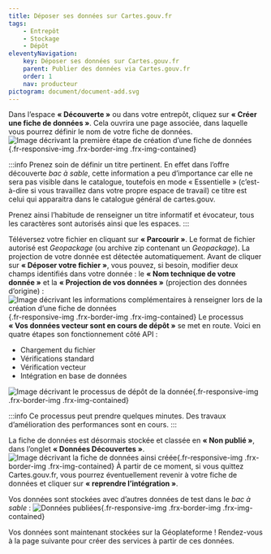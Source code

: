 ```yaml
---
title: Déposer ses données sur Cartes.gouv.fr
tags:
    - Entrepôt
    - Stockage
    - Dépôt
eleventyNavigation:
    key: Déposer ses données sur Cartes.gouv.fr
    parent: Publier des données via Cartes.gouv.fr
    order: 1
    nav: producteur
pictogram: document/document-add.svg
---
```


Dans l’espace **« Découverte »** ou dans votre entrepôt, cliquez sur **« Créer une fiche de données »**. Cela ouvrira une page associée, dans laquelle vous pourrez définir le nom de votre fiche de données.
![Image décrivant la première étape de création d’une fiche de données](/img/guides/producteur/publier-des-donnees-via-cartes-gouv/deposer-donnees-sur-cartes-gouv/01_creer-fiche.png){.fr-responsive-img .frx-border-img .frx-img-contained}

:::info
Prenez soin de définir un titre pertinent. En effet dans l’offre découverte _bac à sable_, cette information a peu d’importance car elle ne sera pas visible dans le catalogue, toutefois en mode « Essentielle » (c’est-à-dire si vous travaillez dans votre propre espace de travail) ce titre est celui qui apparaitra dans le catalogue général de cartes.gouv.

Prenez ainsi l’habitude de renseigner un titre informatif et évocateur, tous les caractères sont autorisés ainsi que les espaces.
:::

Téléversez votre fichier en cliquant sur **« Parcourir »**. Le format de fichier autorisé est _Geopackage_ (ou archive zip contenant un _Geopackage_). La projection de votre donnée est détectée automatiquement.
Avant de cliquer sur **« Déposer votre fichier »**, vous pouvez, si besoin, modifier deux champs identifiés dans votre donnée : le **« Nom technique de votre donnée »** et la **« Projection de vos données »** (projection des données d’origine) :
![Image décrivant les informations complémentaires à renseigner lors de la création d’une fiche de données](/img/guides/producteur/publier-des-donnees-via-cartes-gouv/deposer-donnees-sur-cartes-gouv/02_creer-fiche.png){.fr-responsive-img .frx-border-img .frx-img-contained}
Le processus **« Vos données vecteur sont en cours de dépôt »** se met en route. Voici en quatre étapes son fonctionnement côté API :

- Chargement du fichier
- Vérifications standard
- Vérification vecteur
- Intégration en base de données

![Image décrivant le processus de dépôt de la donnée](/img/guides/producteur/publier-des-donnees-via-cartes-gouv/deposer-donnees-sur-cartes-gouv/03_depot.png){.fr-responsive-img .frx-border-img .frx-img-contained}

:::info
Ce processus peut prendre quelques minutes. Des travaux d’amélioration des performances sont en cours.
:::

La fiche de données est désormais stockée et classée en **« Non publié »**, dans l’onglet **« Données Découvertes »**.
![Image décrivant la fiche de données ainsi créée](/img/guides/producteur/publier-des-donnees-via-cartes-gouv/deposer-donnees-sur-cartes-gouv/04_fiche-donnees.png){.fr-responsive-img .frx-border-img .frx-img-contained}
À partir de ce moment, si vous quittez Cartes.gouv.fr, vous pourrez éventuellement revenir à votre fiche de données et cliquer sur **« reprendre l’intégration »**.

Vos données sont stockées avec d’autres données de test dans le *bac à sable* :
![Données publiées](/img/guides/producteur/publier-des-donnees-via-cartes-gouv/deposer-donnees-sur-cartes-gouv/05_liste.png){.fr-responsive-img .frx-border-img .frx-img-contained}

Vos données sont maintenant stockées sur la Géoplateforme ! Rendez-vous à la page suivante pour créer des services à partir de ces données.
